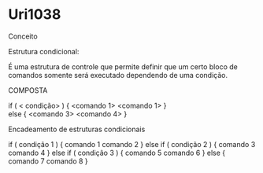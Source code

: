 # Uri1038

Conceito

Estrutura condicional:

É uma estrutura de controle que permite definir que um certo bloco de comandos
somente será executado dependendo de uma condição.

COMPOSTA

if ( < condição> ) {
     <comando 1>
	 <comando 1>
}	 
else {
     <comando 3>
	 <comando 4>
}

Encadeamento de estruturas condicionais

if ( condição 1 ) {
  comando 1
  comando 2
}
else if ( condição 2 ) {
  comando 3
  comando 4
}
else if ( condição 3 ) {
  comando 5
  comando 6
}
else {
  comando 7
  comando 8
}	 
